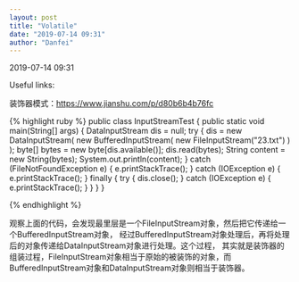 ```yaml
---
layout: post
title: "Volatile"
date: "2019-07-14 09:31"
author: "Danfei"
---
```

2019-07-14 09:31

Useful links:

装饰器模式：https://www.jianshu.com/p/d80b6b4b76fc
	
{% highlight ruby %}
public class InputStreamTest {
    public static void main(String[] args) {
        DataInputStream dis = null;
        try {
            dis = new DataInputStream(
                    new BufferedInputStream(
                            new FileInputStream("23.txt")
                            )
                    );
            byte[] bytes = new byte[dis.available()];
            dis.read(bytes);
            String content = new String(bytes);
            System.out.println(content);
        } catch (FileNotFoundException e) {
            e.printStackTrace();
        } catch (IOException e) {
            e.printStackTrace();
        } finally {
            try {
                dis.close();
            } catch (IOException e) {
                e.printStackTrace();
            }
        }
    }
}


{% endhighlight %}

观察上面的代码，会发现最里层是一个FileInputStream对象，然后把它传递给一个BufferedInputStream对象，
经过BufferedInputStream对象处理后，再将处理后的对象传递给DataInputStream对象进行处理。这个过程，
其实就是装饰器的组装过程，FileInputStream对象相当于原始的被装饰的对象，而BufferedInputStream对象和DataInputStream对象则相当于装饰器。

